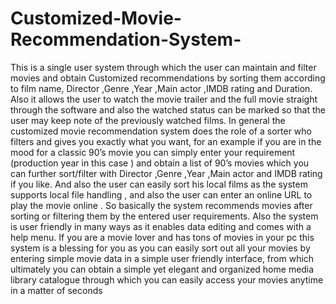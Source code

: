 # Customized-Movie-Recommendation-System-
This is a single user system through which  the user can maintain and filter movies and obtain Customized recommendations by sorting them according to film name, Director ,Genre ,Year ,Main actor ,IMDB rating and Duration. Also it allows the user to watch the movie trailer and the full movie straight through the software and also the watched status can be marked so that the user may keep note of the previously watched films.
In general the customized movie recommendation system does the role of a sorter who filters and gives you exactly what you want, for an example  if you are in the mood for a classic 90’s movie you can simply enter your requirement (production year in this case ) and obtain a list of 90’s movies which you can further sort/filter  with Director ,Genre ,Year ,Main actor and IMDB rating if you like. And also the user can easily sort his local films as the system supports local file handling , and also the user can enter  an online URL to play the movie online .
So basically the system recommends movies after sorting or filtering them by the entered user requirements.
Also the system is user friendly in many ways as it enables data editing and comes with a help menu.
If you are a movie lover and has tons of movies in your pc this system is a blessing for you as you can easily sort out all your movies by entering simple movie data in a simple user friendly interface, from which ultimately you can obtain a simple yet elegant and organized home media library catalogue through which you can easily access your movies anytime in a matter of seconds
